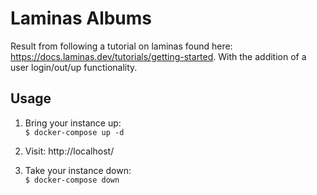 Laminas Albums
====
Result from following a tutorial on laminas
found here: https://docs.laminas.dev/tutorials/getting-started.
With the addition of a user login/out/up functionality.

Usage
-----
1. Bring your instance up: \
```$ docker-compose up -d```

1. Visit: http://localhost/

1. Take your instance down: \
```$ docker-compose down```